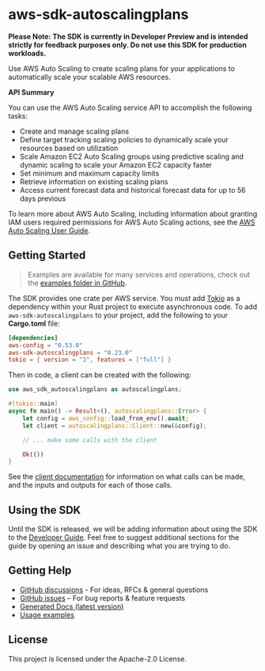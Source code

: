 # aws-sdk-autoscalingplans

**Please Note: The SDK is currently in Developer Preview and is intended strictly for
feedback purposes only. Do not use this SDK for production workloads.**

Use AWS Auto Scaling to create scaling plans for your applications to automatically scale your scalable AWS resources.

__API Summary__

You can use the AWS Auto Scaling service API to accomplish the following tasks:
  - Create and manage scaling plans
  - Define target tracking scaling policies to dynamically scale your resources based on utilization
  - Scale Amazon EC2 Auto Scaling groups using predictive scaling and dynamic scaling to scale your Amazon EC2 capacity faster
  - Set minimum and maximum capacity limits
  - Retrieve information on existing scaling plans
  - Access current forecast data and historical forecast data for up to 56 days previous

To learn more about AWS Auto Scaling, including information about granting IAM users required permissions for AWS Auto Scaling actions, see the [AWS Auto Scaling User Guide](https://docs.aws.amazon.com/autoscaling/plans/userguide/what-is-aws-auto-scaling.html).

## Getting Started

> Examples are available for many services and operations, check out the
> [examples folder in GitHub](https://github.com/awslabs/aws-sdk-rust/tree/main/examples).

The SDK provides one crate per AWS service. You must add [Tokio](https://crates.io/crates/tokio)
as a dependency within your Rust project to execute asynchronous code. To add `aws-sdk-autoscalingplans` to
your project, add the following to your **Cargo.toml** file:

```toml
[dependencies]
aws-config = "0.53.0"
aws-sdk-autoscalingplans = "0.23.0"
tokio = { version = "1", features = ["full"] }
```

Then in code, a client can be created with the following:

```rust
use aws_sdk_autoscalingplans as autoscalingplans;

#[tokio::main]
async fn main() -> Result<(), autoscalingplans::Error> {
    let config = aws_config::load_from_env().await;
    let client = autoscalingplans::Client::new(&config);

    // ... make some calls with the client

    Ok(())
}
```

See the [client documentation](https://docs.rs/aws-sdk-autoscalingplans/latest/aws_sdk_autoscalingplans/client/struct.Client.html)
for information on what calls can be made, and the inputs and outputs for each of those calls.

## Using the SDK

Until the SDK is released, we will be adding information about using the SDK to the
[Developer Guide](https://docs.aws.amazon.com/sdk-for-rust/latest/dg/welcome.html). Feel free to suggest
additional sections for the guide by opening an issue and describing what you are trying to do.

## Getting Help

* [GitHub discussions](https://github.com/awslabs/aws-sdk-rust/discussions) - For ideas, RFCs & general questions
* [GitHub issues](https://github.com/awslabs/aws-sdk-rust/issues/new/choose) – For bug reports & feature requests
* [Generated Docs (latest version)](https://awslabs.github.io/aws-sdk-rust/)
* [Usage examples](https://github.com/awslabs/aws-sdk-rust/tree/main/examples)

## License

This project is licensed under the Apache-2.0 License.

